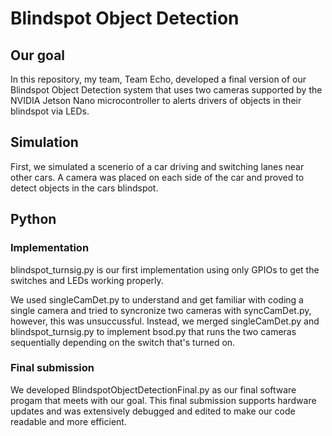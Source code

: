# Blindspot Object Detection
## Our goal
In this repository, my team, Team Echo, developed a final version of our Blindspot 
Object Detection system that uses two cameras supported by the NVIDIA Jetson Nano 
microcontroller to alerts drivers of objects in their blindspot via LEDs.

## Simulation
First, we simulated a scenerio of a car driving and switching lanes near other
cars. A camera was placed on each side of the car and proved to detect objects in 
the cars blindspot.

## Python
### Implementation
blindspot_turnsig.py is our first implementation using only GPIOs to get the switches
and LEDs working properly.

We used singleCamDet.py to understand and get familiar with coding a single camera
and tried to syncronize two cameras with syncCamDet.py, however, this was unsuccussful. 
Instead, we merged singleCamDet.py and blindspot_turnsig.py to implement bsod.py that runs
the two cameras sequentially depending on the switch that's turned on.

### Final submission
We developed BlindspotObjectDetectionFinal.py as our final software progam that meets 
with our goal. This final submission supports hardware updates and was extensively debugged
and edited to make our code readable and more efficient.
